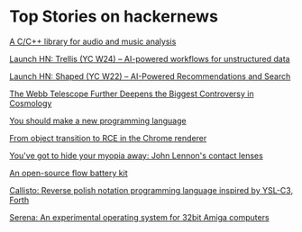 # Top Stories on hackernews <br />
[A C/C++ library for audio and music analysis](https://github.com/libAudioFlux/audioFlux)

[Launch HN: Trellis (YC W24) – AI-powered workflows for unstructured data]()

[Launch HN: Shaped (YC W22) – AI-Powered Recommendations and Search]()

[The Webb Telescope Further Deepens the Biggest Controversy in Cosmology](https://www.quantamagazine.org/the-webb-telescope-further-deepens-the-biggest-controversy-in-cosmology-20240813/)

[You should make a new programming language](https://ntietz.com/blog/you-should-make-a-new-terrible-programming-language/)

[From object transition to RCE in the Chrome renderer](https://github.blog/security/vulnerability-research/from-object-transition-to-rce-in-the-chrome-renderer/)

[You've got to hide your myopia away: John Lennon's contact lenses](https://onlinelibrary.wiley.com/doi/10.1111/opo.13351)

[An open-source flow battery kit](https://dualpower.supply/posts/rfb-kit-workshop/)

[Callisto: Reverse polish notation programming language inspired by YSL-C3, Forth](https://github.com/callisto-lang/compiler)

[Serena: An experimental operating system for 32bit Amiga computers](https://github.com/dplanitzer/Serena)
